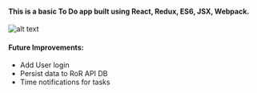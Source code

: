 #### This is a basic To Do app built using React, Redux, ES6, JSX, Webpack. 

![alt text](https://raw.githubusercontent.com/username/projectname/branch/path/to/img.png)

#### Future Improvements:
*  Add User login
*  Persist data to RoR API DB
*  Time notifications for tasks
